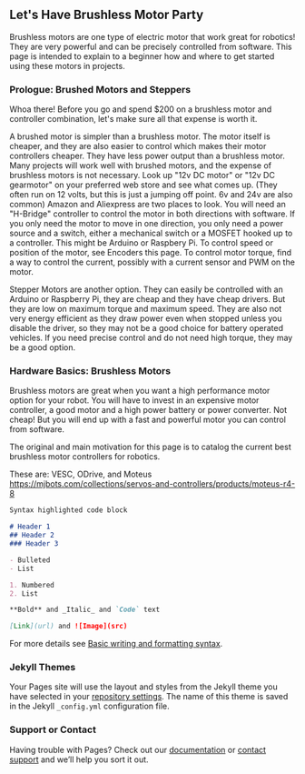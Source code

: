 ## Let's Have Brushless Motor Party

Brushless motors are one type of electric motor that work great for robotics! They are very powerful and can be precisely controlled from software.
This page is intended to explain to a beginner how and where to get started using these motors in projects.

### Prologue: Brushed Motors and Steppers

Whoa there! Before you go and spend $200 on a brushless motor and controller combination, let's make sure all that expense is worth it.

A brushed motor is simpler than a brushless motor. The motor itself is cheaper, and they are also easier to control which makes their motor controllers cheaper. They have less power output than a brushless motor. Many projects will work well with brushed motors, and the expense of brushless motors is not necessary. Look up "12v DC motor" or "12v DC gearmotor" on your preferred web store and see what comes up. (They often run on 12 volts, but this is just a jumping off point. 6v and 24v are also common) Amazon and Aliexpress are two places to look. You will need an "H-Bridge" controller to control the motor in both directions with software. If you only need the motor to move in one direction, you only need a power source and a switch, either a mechanical switch or a MOSFET hooked up to a controller. This might be Arduino or Raspbery Pi. To control speed or position of the motor, see Encoders this page. To control motor torque, find a way to control the current, possibly with a current sensor and PWM on the motor.

Stepper Motors are another option. They can easily be controlled with an Arduino or Raspberry Pi, they are cheap and they have cheap drivers. But they are low on maximum torque and maximum speed. They are also not very energy efficient as they draw power even when stopped unless you disable the driver, so they may not be a good choice for battery operated vehicles. If you need precise control and do not need high torque, they may be a good option.

### Hardware Basics: Brushless Motors

Brushless motors are great when you want a high performance motor option for your robot. You will have to invest in an expensive motor controller, a good motor and a high power battery or power converter. Not cheap! But you will end up with a fast and powerful motor you can control from software.

The original and main motivation for this page is to catalog the current best brushless motor controllers for robotics.

These are: VESC, ODrive, and Moteus
https://mjbots.com/collections/servos-and-controllers/products/moteus-r4-8


```markdown
Syntax highlighted code block

# Header 1
## Header 2
### Header 3

- Bulleted
- List

1. Numbered
2. List

**Bold** and _Italic_ and `Code` text

[Link](url) and ![Image](src)
```

For more details see [Basic writing and formatting syntax](https://docs.github.com/en/github/writing-on-github/getting-started-with-writing-and-formatting-on-github/basic-writing-and-formatting-syntax).

### Jekyll Themes

Your Pages site will use the layout and styles from the Jekyll theme you have selected in your [repository settings](https://github.com/tlalexander/brushless-motor-party/settings/pages). The name of this theme is saved in the Jekyll `_config.yml` configuration file.

### Support or Contact

Having trouble with Pages? Check out our [documentation](https://docs.github.com/categories/github-pages-basics/) or [contact support](https://support.github.com/contact) and we’ll help you sort it out.
